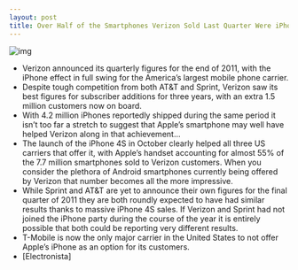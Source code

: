 ```yaml
---
layout: post
title: Over Half of the Smartphones Verizon Sold Last Quarter Were iPhones
---
```

![img](http://media.idownloadblog.com/wp-content/uploads/2011/12/VerizoniPhone--e1311354543466.jpg)
* Verizon announced its quarterly figures for the end of 2011, with the iPhone effect in full swing for the America’s largest mobile phone carrier.
* Despite tough competition from both AT&T and Sprint, Verizon saw its best figures for subscriber additions for three years, with an extra 1.5 million customers now on board.
* With 4.2 million iPhones reportedly shipped during the same period it isn’t too far a stretch to suggest that Apple’s smartphone may well have helped Verizon along in that achievement…
* The launch of the iPhone 4S in October clearly helped all three US carriers that offer it, with Apple’s handset accounting for almost 55% of the 7.7 million smartphones sold to Verizon customers. When you consider the plethora of Android smartphones currently being offered by Verizon that number becomes all the more impressive.
* While Sprint and AT&T are yet to announce their own figures for the final quarter of 2011 they are both roundly expected to have had similar results thanks to massive iPhone 4S sales. If Verizon and Sprint had not joined the iPhone party during the course of the year it is entirely possible that both could be reporting very different results.
* T-Mobile is now the only major carrier in the United States to not offer Apple’s iPhone as an option for its customers.
* [Electronista]


